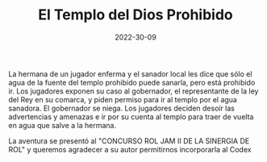 ﻿---
title: El Templo del Dios Prohibido
summary: La búsqueda de una cura milagrosa, llevara a los aventureros a adentrarse en un antiguo templo, donde pondrán a prueba sus habilidades para sobrevivir.
authors:
  - Javier J. Gutiérrez
date: 2022-30-09
type: post
categories:
- Comunidad
tags:
- exploración
- dungeon
- templo
minlevels: "3"
maxlevels: "5"
prices: gratis
session: "2"
mincharacters: "2"
maxcharacters: "4"
eval: no oficial
cover: "el-templo-del-dios-prohibido.jpg"
download: "el-templo-del-dios-prohibido.pdf"
moreinfo: "http://www.sinergiaderol.com/roljam2022Nefelibata.html"
license: "OGL"
draft: false

---

La hermana de un jugador enferma y el sanador local les dice que sólo el agua de la fuente del templo prohibido puede sanarla, pero está prohibido ir.
Los jugadores exponen su caso al gobernador, el representante de la ley del Rey en su comarca, y piden permiso para ir al templo por el agua sanadora.
El gobernador se niega. Los jugadores deciden desoír las advertencias y amenazas e ir por su cuenta al templo para traer de vuelta en agua que salve a la hermana.

La aventura se presentó al "CONCURSO ROL JAM II DE LA SINERGIA DE ROL" y queremos agradecer a su autor permitirnos incorporarla al Codex